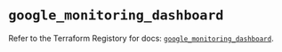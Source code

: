# `google_monitoring_dashboard`

Refer to the Terraform Registory for docs: [`google_monitoring_dashboard`](https://registry.terraform.io/providers/hashicorp/google-beta/4.64.0/docs/resources/google_monitoring_dashboard).
